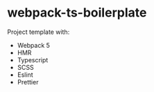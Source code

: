 # webpack-ts-boilerplate

Project template with:
- Webpack 5
- HMR
- Typescript
- SCSS
- Eslint
- Prettier
